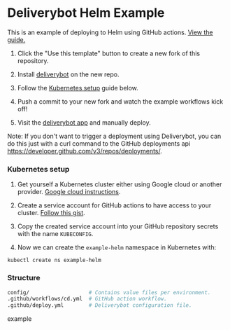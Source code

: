 # Deliverybot Helm Example

This is an example of deploying to Helm using GitHub actions.
[View the guide.](https://deliverybot.dev/docs/delivering/helm-action/)

1. Click the "Use this template" button to create a new fork of this repository.

2. Install [deliverybot](https://github.com/apps/deliverybot) on the new repo.

3. Follow the [Kubernetes setup](#kubernetes-setup) guide below.

5. Push a commit to your new fork and watch the example workflows kick off!

6. Visit the [deliverybot app](https://app.deliverybot.dev) and manually deploy.

Note: If you don't want to trigger a deployment using Deliverybot, you can do
this just with a curl command to the GitHub deployments api
https://developer.github.com/v3/repos/deployments/.

### Kubernetes setup

1. Get yourself a Kubernetes cluster either using Google cloud or another
   provider. [Google cloud instructions](https://cloud.google.com/kubernetes-engine/docs/quickstart).

2. Create a service account for GitHub actions to have access to your cluster.
   [Follow this gist](https://gist.github.com/innovia/fbba8259042f71db98ea8d4ad19bd708).

3. Copy the created service account into your GitHub repository secrets with the
   name `KUBECONFIG`.

4. Now we can create the `example-helm` namespace in Kubernetes with:

```
kubectl create ns example-helm
```

### Structure

```bash
config/                   # Contains value files per environment.
.github/workflows/cd.yml  # GitHub action workflow.
.github/deploy.yml        # Deliverybot configuration file.
```

example

